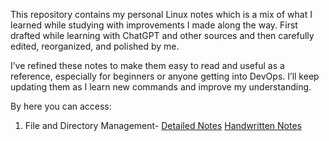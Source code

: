 This repository contains my personal Linux notes which is a mix of what I learned while studying with improvements I made along the way. First drafted while learning with ChatGPT and other sources and then carefully edited, reorganized, and polished by me.
 
I’ve refined these notes to make them easy to read and useful as a reference, especially for beginners or anyone getting into DevOps. I’ll keep updating them as I learn new commands and improve my understanding.

By here you can access:
1. File and Directory Management- 
[Detailed Notes](./Linux%20Commands/01_File%20and%20Directory%20Management/Detailed%20notes.md)  [Handwritten Notes](././Linux%20Commands/01_File%20and%20Directory%20Management/Handwritten%20Notes.md)











